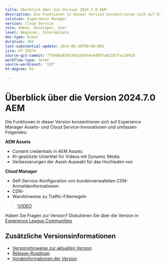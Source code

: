 ```yaml
---
title: Überblick über die Version 2024.7.0 AEM
description: Die Funktionen in dieser Version konzentrieren sich auf Experience Manager Assets- und Cloud Service-Innovationen und umfassen folgende:AEM Assets:Content Credentials in AEM Assets ​ AI-gestützte Untertitel für Videos mit Dynamic Media ​ Asset Selector-Verbesserungen für das Hochladen ​ Cloud Manager:Self-Service-Konfiguration von kundenverwalteten CDN-Anmeldeinformationen ​ CDN-Bereinigung ​ Traffic-Filterregeln Warnhinweise ​
solution: Experience Manager
version: Cloud Service
role: Admin, Developer, User
level: Beginner, Intermediate
doc-type: Event
duration: 363
last-substantial-update: 2024-08-30T00:00:00Z
jira: KT-15874
source-git-commit: 7f5998a03b576b2b50f0e44507a81187fac10919
workflow-type: tm+mt
source-wordcount: '137'
ht-degree: 6%

---
```


# Überblick über die Version 2024.7.0 AEM

Die Funktionen in dieser Version konzentrieren sich auf Experience Manager Assets- und Cloud Service-Innovationen und umfassen Folgendes:

**AEM Assets**

* Content credentials in AEM Assets &#x200B;
* KI-gestützte Untertitel für Videos mit Dynamic Media &#x200B;
* Verbesserungen der Asset-Auswahl für das Hochladen von &#x200B;

**Cloud Manager**

* Self-Service-Konfiguration von kundenverwalteten CDN-Anmeldeinformationen &#x200B;
* CDN-&#x200B;
* Warnhinweise zu Traffic-Filterregeln &#x200B;

>[!VIDEO](https://video.tv.adobe.com/v/3431707/?learn=on)


Haben Sie Fragen zur Version?  Diskutieren Sie über die Version in [Experience League Communities](https://adobe.ly/3X9WQfF)

## Zusätzliche Versionsinformationen

* [Versionshinweise zur aktuellen Version](https://experienceleague.adobe.com/docs/experience-manager-cloud-service/content/release-notes/home.html?lang=de)
* [Release-Roadmap](https://experienceleague.adobe.com/docs/experience-manager-release-information/aem-release-updates/update-releases-roadmap.html?lang=de)
* [Vorabinformationen der Version](https://experienceleague.adobe.com/docs/experience-manager-cloud-service/content/release-notes/prerelease.html)
